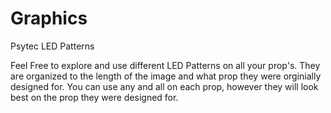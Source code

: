 # Graphics
Psytec LED Patterns

Feel Free to explore and use different LED Patterns on all your prop's. They are organized to the length of the image and what prop they were orginially designed for. You can use any and all on each prop, however they will look best on the prop they were designed for. 


